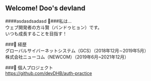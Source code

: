 ## Welcome! Doo's devland

####asdasdsadasd
💬###私は...<br/>
 ウェブ開発者の方斗賢（バンドゥヒョン）です。 <br/>いつも成長することを目指す！

###📄 経歴<br/>
  グローバルサイバーネットシステム（GCS）（2018年12月∼2019年5月）<br/>
  株式会社ニューコム（NEWCOM）（2019年6月~2021年12月）<br/>

###📝 個人プロジェクト<br/>
  https://github.com/devDHB/auth-practice
